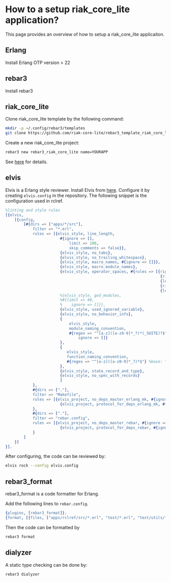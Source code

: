 # How to a setup riak_core_lite application?

This page provides an overview of how to setup a riak_core_lite applicaiton.

## Erlang

Install Erlang OTP version > 22

## rebar3

Install rebar3

## riak_core_lite

Clone riak_core_lite template by the following command:
```sh
mkdir -p ~/.config/rebar3/templates
git clone https://github.com/riak-core-lite/rebar3_template_riak_core_lite.git ~/.config/rebar3/templates/rebar3_template_riak_core_lite
```
Create a new riak_core_lite project:
```sh
rebar3 new rebar3_riak_core_lite name=YOURAPP
```

See [here](https://riak-core-lite.github.io/blog/pages/getting-started/) for details.

## elvis

Elvis is a Erlang style reviewer. 
Install Elvis from [here](https://github.com/inaka/elvis).
Configure it by creating `elvis.config` in the repository. The following snippet is the configuration used in rclref.

```erlang
%linting and style rules
[{elvis,
    [{config,
        [#{dirs => ["apps/*/src"],
            filter => "*.erl",
            rules => [{elvis_style, line_length,
                        #{ignore => [],
                            limit => 100,
                            skip_comments => false}},
                        {elvis_style, no_tabs},
                        {elvis_style, no_trailing_whitespace},
                        {elvis_style, macro_names, #{ignore => []}},
                        {elvis_style, macro_module_names},
                        {elvis_style, operator_spaces, #{rules => [{right, ","},
                                                                    {right, "++"},
                                                                    {left, "++"},
                                                                    {right, "--"},
                                                                    {left, "--"}]}},
                        %{elvis_style, god_modules,
                        %#{limit => 40,  
                        %    ignore => []}},
                        {elvis_style, used_ignored_variable},
                        {elvis_style, no_behavior_info},
                        {
                            elvis_style,
                            module_naming_convention,
                            #{regex => "^[a-z]([a-z0-9]*_?)*(_SUITE)?$", 
                                ignore => []}
                        },
                        {
                           elvis_style,
                           function_naming_convention,
                           #{regex => "^[a-z]([a-z0-9]*_?)*$"} %base: ^([a-z][a-z0-9]*_?)*$
                        },
                        {elvis_style, state_record_and_type},
                        {elvis_style, no_spec_with_records}
                        ]
            },
            #{dirs => ["."],
            filter => "Makefile",
            rules => [{elvis_project, no_deps_master_erlang_mk, #{ignore => []}},
                        {elvis_project, protocol_for_deps_erlang_mk, #{ignore => []}}]
            },
            #{dirs => ["."],
            filter => "rebar.config",
            rules => [{elvis_project, no_deps_master_rebar, #{ignore => []}},
                        {elvis_project, protocol_for_deps_rebar, #{ignore => []}}]
            }
        ]
    }]
}].
```

After configuring, the code can be reviewed by:

```sh
elvis rock --config elvis.config
```

## rebar3_format

rebar3_format is a code formatter for Erlang.

Add the following lines to `rebar.config`.

```erlang
{plugins, [rebar3_format]}.
{format, [{files, ["apps/rclref/src/*.erl", "test/*.erl", "test/utils/*.erl"]}]}.
```

Then the code can be formatted by

```sh
rebar3 format
```

## dialyzer

A static type checking can be done by:
```sh
rebar3 dialyzer
```
